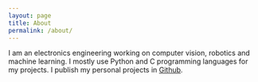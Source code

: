 ```yaml
---
layout: page
title: About
permalink: /about/
---
```


I am an electronics engineering working on computer vision, robotics
and machine learning. I mostly use Python and C programming languages
for my projects. I publish my personal projects in [Github](https://github.com/goktug97).
